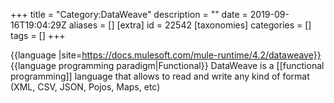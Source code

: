 +++
title = "Category:DataWeave"
description = ""
date = 2019-09-16T19:04:29Z
aliases = []
[extra]
id = 22542
[taxonomies]
categories = []
tags = []
+++

{{language
|site=https://docs.mulesoft.com/mule-runtime/4.2/dataweave}}
{{language programming paradigm|Functional}}
DataWeave is a [[functional programming]] language that allows to read and write any kind of format (XML, CSV, JSON, Pojos, Maps, etc)
